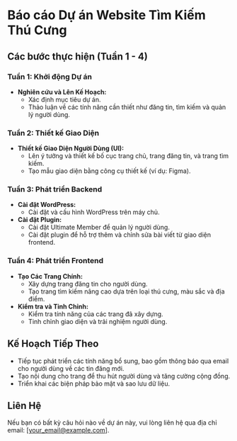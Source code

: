 # Báo cáo Dự án Website Tìm Kiếm Thú Cưng



## Các bước thực hiện (Tuần 1 - 4)

### Tuần 1: Khởi động Dự án
- **Nghiên cứu và Lên Kế Hoạch:**
  - Xác định mục tiêu dự án.
  - Thảo luận về các tính năng cần thiết như đăng tin, tìm kiếm và quản lý người dùng.

### Tuần 2: Thiết kế Giao Diện
- **Thiết kế Giao Diện Người Dùng (UI):**
  - Lên ý tưởng và thiết kế bố cục trang chủ, trang đăng tin, và trang tìm kiếm.
  - Tạo mẫu giao diện bằng công cụ thiết kế (ví dụ: Figma).

### Tuần 3: Phát triển Backend
- **Cài đặt WordPress:**
  - Cài đặt và cấu hình WordPress trên máy chủ.
- **Cài đặt Plugin:**
  - Cài đặt Ultimate Member để quản lý người dùng.
  - Cài đặt plugin để hỗ trợ thêm và chỉnh sửa bài viết từ giao diện frontend.

### Tuần 4: Phát triển Frontend
- **Tạo Các Trang Chính:**
  - Xây dựng trang đăng tin cho người dùng.
  - Tạo trang tìm kiếm nâng cao dựa trên loại thú cưng, màu sắc và địa điểm.
- **Kiểm tra và Tinh Chỉnh:**
  - Kiểm tra tính năng của các trang đã xây dựng.
  - Tinh chỉnh giao diện và trải nghiệm người dùng.

## Kế Hoạch Tiếp Theo
- Tiếp tục phát triển các tính năng bổ sung, bao gồm thông báo qua email cho người dùng về các tin đăng mới.
- Tạo nội dung cho trang để thu hút người dùng và tăng cường cộng đồng.
- Triển khai các biện pháp bảo mật và sao lưu dữ liệu.

## Liên Hệ
Nếu bạn có bất kỳ câu hỏi nào về dự án này, vui lòng liên hệ qua địa chỉ email: [your_email@example.com].


